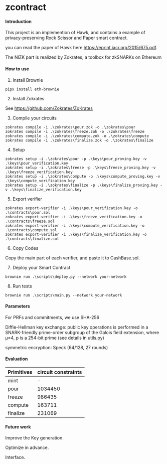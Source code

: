 # zcontract

#### Introduction
This project is an implemention of Hawk, and contains a example of privacy-preserving Rock Scissor and Paper smart contract.

you can read the paper of Hawk here https://eprint.iacr.org/2015/675.pdf. 

The NIZK part is realized by Zokrates, a toolbox for zkSNARKs on Ethereum 

#### How to use
1. Install Brownie

```
pipx install eth-brownie
```

2. Install Zokrates

See https://github.com/Zokrates/ZoKrates

3. Compile your circuits
```
zokrates compile -i .\zokrates\pour.zok -o .\zokrates\pour
zokrates compile -i .\zokrates\freeze.zok -o .\zokrates\freeze
zokrates compile -i .\zokrates\compute.zok -o .\zokrates\compute
zokrates compile -i .\zokrates\finalize.zok -o .\zokrates\finalize
```

4. Setup
```
zokrates setup -i .\zokrates\pour -p .\keys\pour_proving.key -v  .\keys\pour_verification.key
zokrates setup -i .\zokrates\freeze -p .\keys\freeze_proving.key -v .\keys\freeze_verification.key
zokrates setup -i .\zokrates\compute -p .\keys\compute_proving.key -v .\keys\compute_verification.key
zokrates setup -i .\zokrates\finalize -p .\keys\finalize_proving.key -v .\keys\finalize_verification.key
```

5. Export verifier
```
zokrates export-verifier -i .\keys\pour_verification.key -o .\contracts\pour.sol
zokrates export-verifier -i .\keys\freeze_verification.key -o .\contracts\freeze.sol
zokrates export-verifier -i .\keys\compute_verification.key -o .\contracts\compute.sol
zokrates export-verifier -i .\keys\finalize_verification.key -o .\contracts\finalize.sol
```

6. Copy Codes

Copy the main part of each verifier, and paste it to CashBase.sol.

7. Deploy your Smart Contract

```
brownie run .\scripts\deploy.py --network your-network
```
8. Run tests
```
brownie run .\scripts\main.py --network your-network
```
#### Parameters

For PRFs and commitments, we use SHA-256

Diffie-Hellman key exchange: public key operations is performed in a SNARK-friendly prime-order subgroup of the Galois field extension, where µ=4, p is a 254-bit prime (see details in utils.py)

symmetric encryption: Speck (64/128, 27 rounds)

#### Evaluation

|  Primitives  | circuit constraints |
|  ----  | ----  |
| mint | - |
| pour | 1034450 |
| freeze | 986435 |
| compute | 163711 |
| finalize | 231069 |

#### Future work

Improve the Key generation.

Optimize in advance.

Interface.
